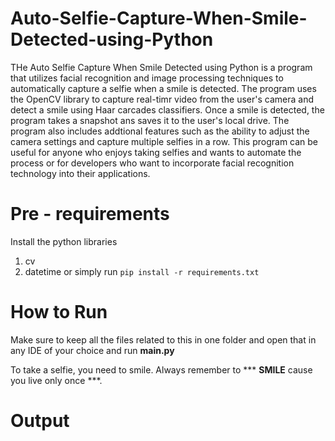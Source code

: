 # Auto-Selfie-Capture-When-Smile-Detected-using-Python
  THe Auto Selfie Capture When Smile Detected using Python is a program that utilizes facial recognition and image processing techniques to automatically capture a selfie when a smile is detected. The program uses the OpenCV library to capture real-timr video from the user's camera and detect a smile using Haar carcades classifiers. Once a smile is detected, the program takes a snapshot ans saves it to the user's local drive. The program also includes addtional features such as the ability to adjust the camera settings and capture multiple selfies in a row. This program can be useful for anyone who enjoys taking selfies and wants to automate the process or for developers who want to incorporate facial recognition technology into their applications.

# Pre - requirements
Install the python libraries
1. cv
2. datetime
   or simply run ```pip install -r requirements.txt```

# How to Run 
  Make sure to keep all the files related to this in one folder and open that in any IDE of your choice and run **main.py**

  To take a selfie, you need to smile. Always remember to *** **SMILE** cause you live only once ***.

# Output
